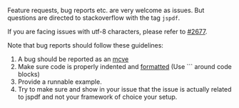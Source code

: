 Feature requests, bug reports etc. are very welcome as issues. But questions are directed to stackoverflow with the tag `jspdf`.

If you are facing issues with utf-8 characters, please refer to [#2677](https://github.com/MrRio/jsPDF/issues/2677).

Note that bug reports should follow these guidelines:

1. A bug should be reported as an [mcve](https://stackoverflow.com/help/mcve)
2. Make sure code is properly indented and [formatted](https://help.github.com/articles/basic-writing-and-formatting-syntax/#quoting-code) (Use ``` around code blocks)
3. Provide a runnable example. 
4. Try to make sure and show in your issue that the issue is actually related to jspdf and not your framework of choice your setup.
